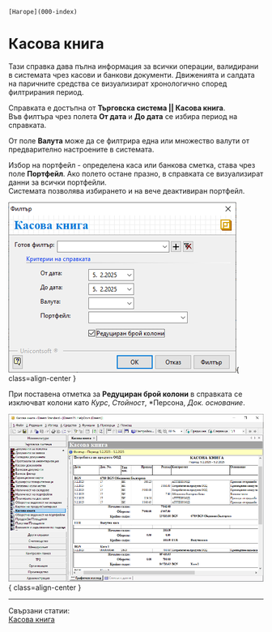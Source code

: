 ```{only} html
[Нагоре](000-index)
```

# Касова книга

Тази справка дава пълна информация за всички операции, валидирани в системата чрез касови и банкови документи. Движенията и салдата на паричните средства се визуализират хронологично според филтрирания период. 

Справката е достъпна от **Търговска система || Касова книга**.  
Във филтъра чрез полета **От дата** и **До дата** се избира период на справката.  

От поле **Валута** може да се филтрира една или множество валути от предварително настроените в системата.  

Избор на портфейл - определена каса или банкова сметка, става чрез поле **Портфейл**. Ако полето остане празно, в справката се визуализират данни за всички портфейли.   
Системата позволява избирането и на вече деактивиран портфейл.  

![](905-cash-book1.png){ class=align-center }

При поставена отметка за **Редуциран брой колони** в справката се изключват колони като *Курс*, *Стойност*, *Персона, *Док. основание*.  

![](905-cash-book2.png){ class=align-center }

___  

Свързани статии:  
[Касова книга](https://www.unicontsoft.com/cms/node/160)
